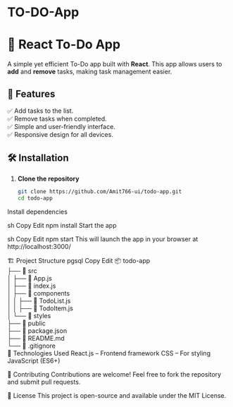 # TO-DO-App
# 📝 React To-Do App  

A simple yet efficient To-Do app built with **React**. This app allows users to **add** and **remove** tasks, making task management easier.  

## 🚀 Features  
✅ Add tasks to the list.  
✅ Remove tasks when completed.  
✅ Simple and user-friendly interface.  
✅ Responsive design for all devices.  

## 🛠️ Installation  

1. **Clone the repository**  
   ```sh
   git clone https://github.com/Amit766-ui/todo-app.git
   cd todo-app
Install dependencies

sh
Copy
Edit
npm install
Start the app

sh
Copy
Edit
npm start
This will launch the app in your browser at http://localhost:3000/

🏗️ Project Structure
pgsql
Copy
Edit
📦 todo-app  
├── 📂 src  
│   ├── 📜 App.js  
│   ├── 📜 index.js  
│   ├── 📂 components  
│   │   ├── 📜 TodoList.js  
│   │   ├── 📜 TodoItem.js  
│   └── 📂 styles  
├── 📂 public  
├── 📜 package.json  
├── 📜 README.md  
└── 📜 .gitignore  
🔧 Technologies Used
React.js – Frontend framework
CSS – For styling
JavaScript (ES6+)

🤝 Contributing
Contributions are welcome! Feel free to fork the repository and submit pull requests.

📜 License
This project is open-source and available under the MIT License.
